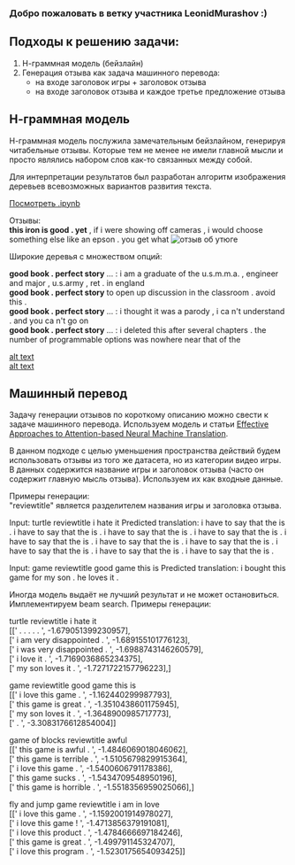 ### Добро пожаловать в ветку участника LeonidMurashov :)

## Подходы к решению задачи:
1. Н-граммная модель (бейзлайн)
2. Генерация отзыва как задача машинного перевода:
	* на входе заголовок игры + заголовок отзыва
	* на входе заголовок отзыва и каждое третье предложение отзыва

## Н-граммная модель
Н-граммная модель послужила замечательным бейзлайном, генерируя читабельные отзывы. Которые тем не менее не имели главной мысли и просто являлись набором слов как-то связанных между собой.  

Для интерпретации результатов был разработан алгоритм изображения деревьев всевозможных вариантов развития текста.  

[Посмотреть .ipynb](ngram.html)  

Отзывы:  
**this iron is good . yet** , if i were showing off cameras , i would choose something else like an epson . you get what
![отзыв об утюге]("ngram-stuff\demo.png")

Широкие деревья с множеством опций:  

**good book . perfect story** ... : i am a graduate of the u.s.m.m.a. , engineer and major , u.s.army , ret . in england  
**good book . perfect story** to open up discussion in the classroom . avoid this .   
**good book . perfect story** ... : i thought it was a parody , i ca n't understand . and you ca n't go on  
**good book . perfect story** ... : i deleted this after several chapters . the number of programmable options was nowhere near that of the  

[alt text]("ngram-stuff\4_gram.svg")  
[alt text]("ngram-stuff\4_gram2.svg")  

## Машинный перевод
Задачу генерации отзывов по короткому описанию можно свести к задаче машинного перевода. Используем модель и статьи [Effective Approaches to Attention-based Neural Machine Translation](https://arxiv.org/abs/1508.04025v5).  

В данном подходе с целью уменьшения пространства действий будем использовать отзывы из того же датасета, но из категории видео игры. В данных содержится название игры и заголовок отзыва (часто он содержит главную мысль отзыва). Используем их как входные данные.  

Примеры генерации:  
"reviewtitle" является разделителем названия игры и заголовка отзыва.

Input: <start> turtle reviewtitle i hate it <end>
Predicted translation: i have to say that the <unk> is <unk> . i have to say that the <unk> is <unk> . i have to say that the <unk> is <unk> . i have to say that the <unk> is <unk> . i have to say that the <unk> is <unk> . i have to say that the <unk> is <unk> . i have to say that the <unk> is <unk> . i have to say that the <unk> is <unk> . i have to say that the <unk> is <unk> . i have to say that the <unk> is <unk> .   

Input: <start> game reviewtitle good game this is <end>
Predicted translation: i bought this game for my son . he loves it . <end>   

Иногда модель выдаёт не лучший результат и не может остановиться. Имплементируем beam search.
Примеры генерации:  

turtle reviewtitle i hate it  
[['<start> . . . . . <end>', -1.679051399230957],  
 ['<start> i am very disappointed . <end>', -1.689155101776123],  
 ['<start> i was very disappointed . <end>', -1.6988743146260579],  
 ['<start> i love it . <end>', -1.7169036865234375],  
 ['<start> my son loves it . <end>', -1.7271722157796223],]  

game reviewtitle good game this is  
[['<start> i love this game . <end>', -1.162440299987793],  
 ['<start> this game is great . <end>', -1.3510438601175945],  
 ['<start> my son loves it . <end>', -1.3648900985717773],  
 ['<start> . <end>', -3.3083176612854004]]  

game of blocks reviewtitle awful  
[['<start> this game is awful . <end>', -1.4846069018046062],  
 ['<start> this game is terrible . <end>', -1.5105679829915364],  
 ['<start> i love this game . <end>', -1.5400606791178386],  
 ['<start> this game sucks . <end>', -1.5434709548950196],  
 ['<start> this game is horrible . <end>', -1.5518356959025066],]  

fly and jump game reviewtitle i am in love  
[['<start> i love this game . <end>', -1.1592001914978027],  
 ['<start> i love this game ! <end>', -1.4713856379191081],  
 ['<start> i love this product . <end>', -1.4784666697184246],  
 ['<start> this game is great . <end>', -1.499791145324707],  
 ['<start> i love this program . <end>', -1.5230175654093425]]  
